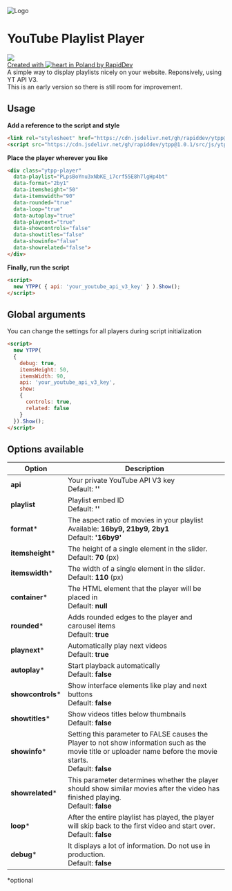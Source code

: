 ![Logo](https://github.com/rapiddev/ytpp/blob/main/.github/screenshot-1.jpg?raw=true)
# YouTube Playlist Player
[![](https://data.jsdelivr.com/v1/package/gh/rapiddev/ytpp/badge)](https://www.jsdelivr.com/package/gh/rapiddev/ytpp)  
[Created with ![heart](http://i.imgur.com/oXJmdtz.gif) in Poland by RapidDev](https://rdev.cc/)<br />
A simple way to display playlists nicely on your website. Reponsively, using YT API V3.  
This is an early version so there is still room for improvement.

## Usage
**Add a reference to the script and style**
```html
<link rel="stylesheet" href="https://cdn.jsdelivr.net/gh/rapiddev/ytpp@1.0.1/src/css/ytpp.css">
<script src="https://cdn.jsdelivr.net/gh/rapiddev/ytpp@1.0.1/src/js/ytpp.js"></script>
```

**Place the player wherever you like**
```html
<div class="ytpp-player"
  data-playlist="PLpsBoYnu3xNbKE_i7crf55E8h7lgHp4bt"
  data-format="2by1"
  data-itemsheight="50"
  data-itemswidth="90"
  data-rounded="true"
  data-loop="true"
  data-autoplay="true"
  data-playnext="true"
  data-showcontrols="false"
  data-showtitles="false"
  data-showinfo="false"
  data-showrelated="false">
</div>
```

**Finally, run the script**
```html
<script>
  new YTPP( { api: 'your_youtube_api_v3_key' } ).Show();
</script>
```

## Global arguments
You can change the settings for all players during script initialization  

```html
<script>
  new YTPP(
  {
    debug: true,
    itemsHeight: 50,
    itemsWidth: 90,
    api: 'your_youtube_api_v3_key',
    show:
    {
      controls: true,
      related: false
    }
  }).Show();
</script>
```

## Options available
| Option | Description |
| --- | --- | 
| **api** | Your private YouTube API V3 key<br/>Default: **''** |
| **playlist** | Playlist embed ID<br/>Default: **''** |
| **format*** | The aspect ratio of movies in your playlist<br/>Available: **16by9, 21by9, 2by1**<br/>Default: **'16by9'** |
| **itemsheight*** | The height of a single element in the slider.<br/>Default: **70** (px) |
| **itemswidth*** | The width of a single element in the slider.<br/>Default: **110** (px) |
| **container*** | The HTML element that the player will be placed in<br/>Default: **null** |
| **rounded*** | Adds rounded edges to the player and carousel items<br/>Default: **true** |
| **playnext*** | Automatically play next videos<br/>Default: **true** |
| **autoplay*** | Start playback automatically<br/>Default: **false** |
| **showcontrols*** | Show interface elements like play and next buttons<br/>Default: **false** |
| **showtitles*** | Show videos titles below thumbnails<br/>Default: **false** |
| **showinfo*** | Setting this parameter to FALSE causes the Player to not show information such as the movie title or uploader name before the movie starts.<br/>Default: **false** |
| **showrelated*** | This parameter determines whether the player should show similar movies after the video has finished playing.<br/>Default: **false** |
| **loop*** | After the entire playlist has played, the player will skip back to the first video and start over.<br/>Default: **false** |
| **debug*** | It displays a lot of information. Do not use in production.<br/>Default: **false** |

*optional
